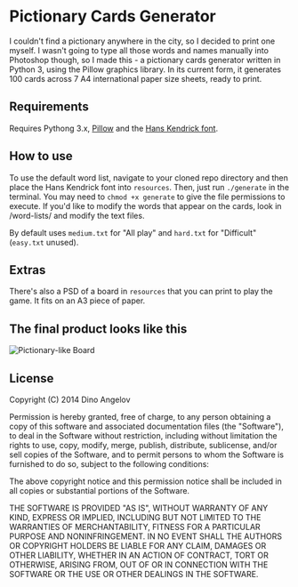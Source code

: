 # Pictionary Cards Generator

I couldn't find a pictionary anywhere in the city, so I decided to print one myself. I wasn't going to type all those words and names manually into Photoshop though, so I made this - a pictionary cards generator written in Python 3, using the Pillow graphics library. In its current form, it generates 100 cards across 7 A4 international paper size sheets, ready to print.

## Requirements

Requires Pythong 3.x, [Pillow](http://pillow.readthedocs.org/en/latest/installation.html#simple-installation) and the [Hans Kendrick font](http://openfontlibrary.org/en/font/hans-kendrick).

## How to use

To use the default word list, navigate to your cloned repo directory and then place the Hans Kendrick font into `resources`. Then, just run `./generate` in the terminal. You may need to `chmod +x generate` to give the file permissions to execute. If you'd like to modify the words that appear on the cards, look in /word-lists/ and modify the text files.

By default uses `medium.txt` for "All play" and `hard.txt` for "Difficult" (`easy.txt` unused).

## Extras
There's also a PSD of a board in `resources` that you can print to play the game. It fits on an A3 piece of paper.

## The final product looks like this
![Pictionary-like Board](http://dew.dangelov.com/dewdrops/DEW-53dbfb4ca46180.37194370.JPG)

## License
Copyright (C) 2014 Dino Angelov

Permission is hereby granted, free of charge, to any person obtaining a copy of
this software and associated documentation files (the "Software"), to deal in
the Software without restriction, including without limitation the rights to
use, copy, modify, merge, publish, distribute, sublicense, and/or sell copies
of the Software, and to permit persons to whom the Software is furnished to do
so, subject to the following conditions:

The above copyright notice and this permission notice shall be included in all
copies or substantial portions of the Software.

THE SOFTWARE IS PROVIDED "AS IS", WITHOUT WARRANTY OF ANY KIND, EXPRESS OR
IMPLIED, INCLUDING BUT NOT LIMITED TO THE WARRANTIES OF MERCHANTABILITY,
FITNESS FOR A PARTICULAR PURPOSE AND NONINFRINGEMENT. IN NO EVENT SHALL THE
AUTHORS OR COPYRIGHT HOLDERS BE LIABLE FOR ANY CLAIM, DAMAGES OR OTHER
LIABILITY, WHETHER IN AN ACTION OF CONTRACT, TORT OR OTHERWISE, ARISING FROM,
OUT OF OR IN CONNECTION WITH THE SOFTWARE OR THE USE OR OTHER DEALINGS IN THE
SOFTWARE.
